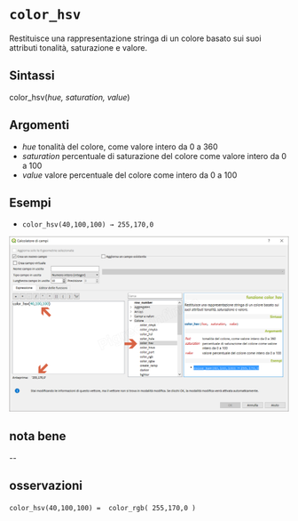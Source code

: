 # `color_hsv`

Restituisce una rappresentazione stringa di un colore basato sui suoi attributi tonalità, saturazione e valore.

## Sintassi

color_hsv(_hue, saturation, value_)

## Argomenti

* _hue_ tonalità del colore, come valore intero da 0 a 360
* _saturation_ percentuale di saturazione del colore come valore intero da 0 a 100
* _value_ valore percentuale del colore come intero da 0 a 100

## Esempi

* `color_hsv(40,100,100) → 255,170,0`

![](/img/colore/color_hsv/color_hsv1.png)

## nota bene

--

## osservazioni

`color_hsv(40,100,100) =  color_rgb( 255,170,0 )`